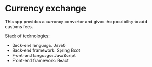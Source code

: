 # Currency exchange

This app provides a currency converter and gives the possibility to add customs fees.

Stack of technologies: 
- Back-end language: Java8
- Back-end framework: Spring Boot
- Front-end language: JavaScript
- Front-end framework: React